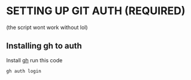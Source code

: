 # SETTING UP GIT AUTH (REQUIRED)

(the script wont work without lol)

## Installing gh to auth

Install [gh](https://cli.github.com/)
run this code

```bash
gh auth login
```
